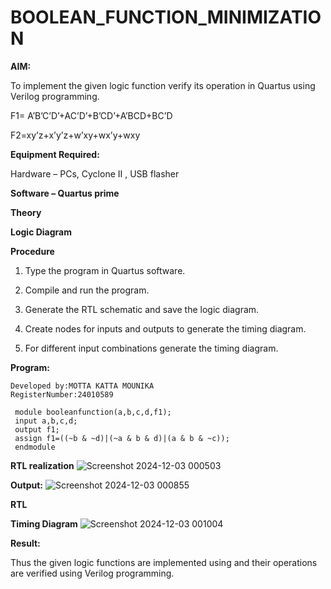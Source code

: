 # BOOLEAN_FUNCTION_MINIMIZATION

**AIM:**

To implement the given logic function verify its operation in Quartus using Verilog programming.

F1= A’B’C’D’+AC’D’+B’CD’+A’BCD+BC’D 

F2=xy’z+x’y’z+w’xy+wx’y+wxy

**Equipment Required:**

Hardware – PCs, Cyclone II , USB flasher

**Software – Quartus prime**

**Theory**

**Logic Diagram**


**Procedure**

1.	Type the program in Quartus software.

2.	Compile and run the program.

3.	Generate the RTL schematic and save the logic diagram.

4.	Create nodes for inputs and outputs to generate the timing diagram.

5.	For different input combinations generate the timing diagram.


**Program:**
```
Developed by:MOTTA KATTA MOUNIKA 
RegisterNumber:24010589
```
```
 module booleanfunction(a,b,c,d,f1);
 input a,b,c,d;
 output f1;
 assign f1=((~b & ~d)|(~a & b & d)|(a & b & ~c));
 endmodule
```

**RTL realization**
![Screenshot 2024-12-03 000503](https://github.com/user-attachments/assets/528f6bc8-d74d-4f27-ad80-5ba736205928)

**Output:**
![Screenshot 2024-12-03 000855](https://github.com/user-attachments/assets/bed50dc2-00a5-48e9-864d-3e3b3f6ab606)

**RTL**

**Timing Diagram**
![Screenshot 2024-12-03 001004](https://github.com/user-attachments/assets/d45c41ec-7269-4fde-9cf2-a45f5cc59828)

**Result:**

Thus the given logic functions are implemented using and their operations are verified using Verilog programming.

